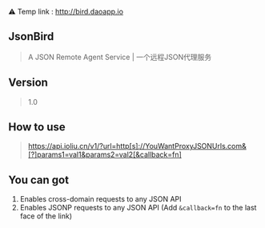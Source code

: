 
:warning: Temp link : http://bird.daoapp.io

## JsonBird
> A JSON Remote Agent Service | 一个远程JSON代理服务

## Version
> 1.0

## How to use
> https://api.ioliu.cn/v1/?url=http[s]://YouWantProxyJSONUrls.com&[?]params1=val1&params2=val2[&callback=fn]

## You can got
1. Enables cross-domain requests to any JSON API
2. Enables JSONP requests to any JSON API (Add `&callback=fn` to the last face of the link)
